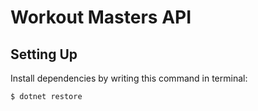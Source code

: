 # Workout Masters API

## Setting Up

Install dependencies by writing this command in terminal:

```sh
$ dotnet restore
```
